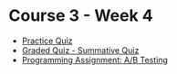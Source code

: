 # Course 3 - Week 4

- [Practice Quiz](/C3/w4/pq1/)
- [Graded Quiz - Summative Quiz](/C3/w4/q1/)
- [Programming Assignment: A/B Testing](/C3/w4/C3w4_graded_lab/)